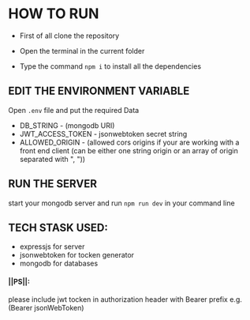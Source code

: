 # HOW TO RUN
- First of all clone the repository

- Open the terminal in the current folder

- Type the command `npm i` to install all the dependencies

## EDIT THE ENVIRONMENT VARIABLE
 Open `.env` file and put the required Data
* DB_STRING - (mongodb URI)
* JWT_ACCESS_TOKEN - jsonwebtoken secret string
* ALLOWED_ORIGIN - (allowed cors origins if your are working with a front end client (can be either one string origin or an array of origin separated with ", "))


## RUN THE SERVER

start your mongodb server and run `npm run dev` in your command line

## TECH STASK USED:
  - expressjs for server
  - jsonwebtoken for tocken generator
  - mongodb for databases
  
#### ||PS||:
please include jwt tocken in authorization header with Bearer prefix
e.g. (Bearer jsonWebToken)
